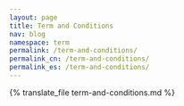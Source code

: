 ```yaml
---
layout: page
title: Term and Conditions
nav: blog
namespace: term
permalink: /term-and-conditions/
permalink_cn: /term-and-conditions/
permalink_es: /term-and-conditions/
---
```


{% translate_file term-and-conditions.md %}